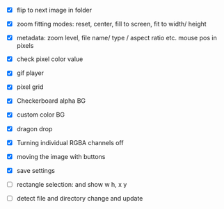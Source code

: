 - [x] flip to next image in folder
- [x] zoom fitting modes: reset, center, fill to screen, fit to width/ height
- [x] metadata: zoom level, file name/ type / aspect ratio etc. mouse pos in pixels
- [x] check pixel color value
- [x] gif player
- [x] pixel grid
- [x] Checkerboard alpha BG
- [x] custom color BG
- [x] dragon drop
- [x] Turning individual RGBA channels off
- [x] moving the image with buttons
- [x] save settings
- [ ] rectangle selection: and show w h, x y 
- [ ] detect file and directory change and update

